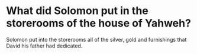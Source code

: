 # What did Solomon put in the storerooms of the house of Yahweh?

Solomon put into the storerooms all of the silver, gold and furnishings that David his father had dedicated.
